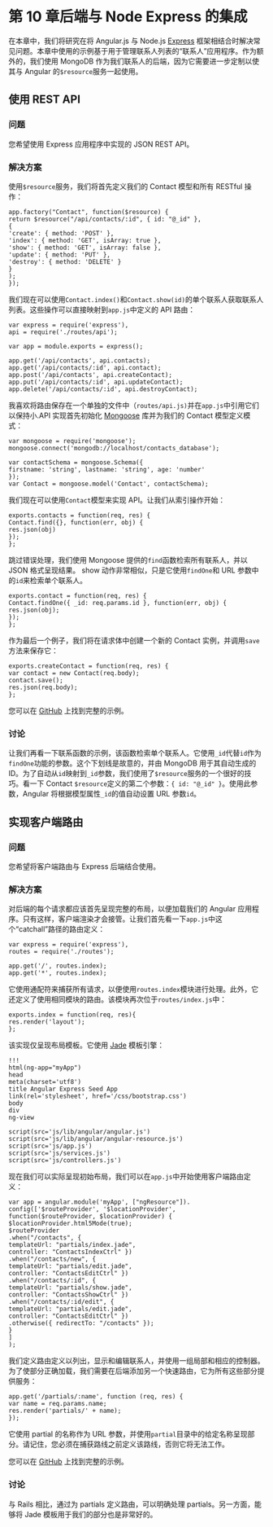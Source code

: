 # 第 10 章后端与 Node Express 的集成

在本章中，我们将研究在将 Angular.js 与 Node.js [Express](http://expressjs.com/) 框架相结合时解决常见问题。本章中使用的示例基于用于管理联系人列表的“联系人”应用程序。作为额外的，我们使用 MongoDB 作为我们联系人的后端，因为它需要进一步定制以使其与 Angular 的`$resource`服务一起使用。

## 使用 REST API

### 问题

您希望使用 Express 应用程序中实现的 JSON REST API。

### 解决方案

使用`$resource`服务，我们将首先定义我们的 Contact 模型和所有 RESTful 操作：

```
app.factory("Contact", function($resource) {
return $resource("/api/contacts/:id", { id: "@_id" },
{
'create': { method: 'POST' },
'index': { method: 'GET', isArray: true },
'show': { method: 'GET', isArray: false },
'update': { method: 'PUT' },
'destroy': { method: 'DELETE' }
}
);
});

```

我们现在可以使用`Contact.index()`和`Contact.show(id)`的单个联系人获取联系人列表。这些操作可以直接映射到`app.js`中定义的 API 路由：

```
var express = require('express'),
api = require('./routes/api');

var app = module.exports = express();

app.get('/api/contacts', api.contacts);
app.get('/api/contacts/:id', api.contact);
app.post('/api/contacts', api.createContact);
app.put('/api/contacts/:id', api.updateContact);
app.delete('/api/contacts/:id', api.destroyContact);

```

我喜欢将路由保存在一个单独的文件中（`routes/api.js)`并在`app.js`中引用它们以保持小.API 实现首先初始化 [Mongoose](http://mongoosejs.com/) 库并为我们的 Contact 模型定义模式：

```
var mongoose = require('mongoose');
mongoose.connect('mongodb://localhost/contacts_database');

var contactSchema = mongoose.Schema({
firstname: 'string', lastname: 'string', age: 'number'
});
var Contact = mongoose.model('Contact', contactSchema);

```

我们现在可以使用`Contact`模型来实现 API。让我们从索引操作开始：

```
exports.contacts = function(req, res) {
Contact.find({}, function(err, obj) {
res.json(obj)
});
};

```

跳过错误处理，我们使用 Mongoose 提供的`find`函数检索所有联系人，并以 JSON 格式呈现结果。 show 动作非常相似，只是它使用`findOne`和 URL 参数中的`id`来检索单个联系人。

```
exports.contact = function(req, res) {
Contact.findOne({ _id: req.params.id }, function(err, obj) {
res.json(obj);
});
};

```

作为最后一个例子，我们将在请求体中创建一个新的 Contact 实例，并调用`save`方法来保存它：

```
exports.createContact = function(req, res) {
var contact = new Contact(req.body);
contact.save();
res.json(req.body);
};

```

您可以在 [GitHub](https://github.com/fdietz/recipes-with-angular-js-examples/tree/master/chapter10/recipe1) 上找到完整的示例。

### 讨论

让我们再看一下联系函数的示例，该函数检索单个联系人。它使用`_id`代替`id`作为`findOne`功能的参数。这个下划线是故意的，并由 MongoDB 用于其自动生成的 ID。为了自动从`id`映射到`_id`参数，我们使用了`$resource`服务的一个很好的技巧。看一下 Contact `$resource`定义的第二个参数：`{ id: "@_id" }`。使用此参数，Angular 将根据模型属性`_id`的值自动设置 URL 参数`id`。

## 实现客户端路由

### 问题

您希望将客户端路由与 Express 后端结合使用。

### 解决方案

对后端的每个请求都应该首先呈现完整的布局，以便加载我们的 Angular 应用程序。只有这样，客户端渲染才会接管。让我们首先看一下`app.js`中这个“catchall”路径的路由定义：

```
var express = require('express'),
routes = require('./routes');

app.get('/', routes.index);
app.get('*', routes.index);

```

它使用通配符来捕获所有请求，以便使用`routes.index`模块进行处理。此外，它还定义了使用相同模块的路由。该模块再次位于`routes/index.js`中：

```
exports.index = function(req, res){
res.render('layout');
};

```

该实现仅呈现布局模板。它使用 [Jade](http://jade-lang.com/) 模板引擎：

```
!!!
html(ng-app="myApp")
head
meta(charset='utf8')
title Angular Express Seed App
link(rel='stylesheet', href='/css/bootstrap.css')
body
div
ng-view

script(src='js/lib/angular/angular.js')
script(src='js/lib/angular/angular-resource.js')
script(src='js/app.js')
script(src='js/services.js')
script(src='js/controllers.js')

```

现在我们可以实际呈现初始布局，我们可以在`app.js`中开始使用客户端路由定义：

```
var app = angular.module('myApp', ["ngResource"]).
config(['$routeProvider', '$locationProvider',
function($routeProvider, $locationProvider) {
$locationProvider.html5Mode(true);
$routeProvider
.when("/contacts", {
templateUrl: "partials/index.jade",
controller: "ContactsIndexCtrl" })
.when("/contacts/new", {
templateUrl: "partials/edit.jade",
controller: "ContactsEditCtrl" })
.when("/contacts/:id", {
templateUrl: "partials/show.jade",
controller: "ContactsShowCtrl" })
.when("/contacts/:id/edit", {
templateUrl: "partials/edit.jade",
controller: "ContactsEditCtrl" })
.otherwise({ redirectTo: "/contacts" });
}
]
);

```

我们定义路由定义以列出，显示和编辑联系人，并使用一组局部和相应的控制器。为了使部分正确加载，我们需要在后端添加另一个快速路由，它为所有这些部分提供服务：

```
app.get('/partials/:name', function (req, res) {
var name = req.params.name;
res.render('partials/' + name);
});

```

它使用 partial 的名称作为 URL 参数，并使用`partial`目录中的给定名称呈现部分。请记住，您必须在捕获路线之前定义该路线，否则它将无法工作。

您可以在 [GitHub](https://github.com/fdietz/recipes-with-angular-js-examples/tree/master/chapter10/recipe1) 上找到完整的示例。

### 讨论

与 Rails 相比，通过为 partials 定义路由，可以明确处理 partials。另一方面，能够将 Jade 模板用于我们的部分也是非常好的。